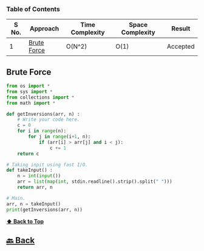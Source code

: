 ### Table of Contents

| S No. | Approach                    | Time Complexity | Space Complexity | Result   |
| ----- | --------------------------- | --------------- | ---------------- | -------- |
| 1     | [Brute Force](#Brute-Force) | O(N^2)          | O(1)             | Accepted |

### <h2>Brute Force</h2>

```py
from os import *
from sys import *
from collections import *
from math import *

def getInversions(arr, n) :
	# Write your code here.
    c = 0
    for i in range(n):
        for j in range(i+1, n):
            if (arr[i] > arr[j] and i < j):
                c += 1
    return c

# Taking inpit using fast I/O.
def takeInput() :
    n = int(input())
    arr = list(map(int, stdin.readline().strip().split(" ")))
    return arr, n

# Main.
arr, n = takeInput()
print(getInversions(arr, n))
```

**[⬆ Back to Top](#table-of-contents)**

<h2><a href="https://github.com/sanjay9616/Striver-180/blob/master/README.md"> 🔙 Back</a></h2>
